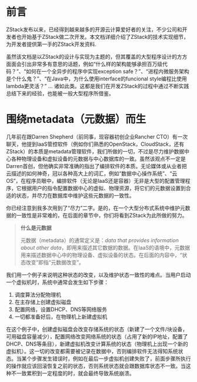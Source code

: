 # 前言

ZStack发布以来，已经得到越来越多的开源云计算爱好者的关注，不少公司和开发者也开始基于ZStack做二次开发。本文档详细介绍了ZStack的技术实现细节，为开发者提供第一手的ZStack开发资料. 

虽然该文档是以ZStack的设计与实现为主题的，但其覆盖的大型程序设计的方方面面会引出非常多有意思的话题，例如“什么样的架构能够承担百万级代码？”、“如何在一个全异步的程序中实现exception safe？”、“进程内微服务架构是个什么鬼？”、“在Java中，为什么使用interface的funcional style编程比使用lambda更灵活？” ... 诸如此类。这都是我们在开发ZStack的过程中通过不断实践总结下来的经验，也能被一般大型程序所借鉴。

# 围绕metadata（元数据）而生

几年前在跟Darren Shepherd（前同事，现容器初创企业Rancher CTO）有一次聊天，他提到IaaS管控软件（例如你们熟悉的OpenStack，CloudStack，还有ZStack）的本质是metadata管理软件，我们所做的一切，不过是尽力维护数据中心各种物理设备和虚拟设备的元数据与中心数据库的一致。虽然该观点不一定是Darren首创，但他确实非常准确的指出了编排软件的本质。无论媒体或从业者把云描述的如何神奇，冠以各种高大上的词汇，例如“数据中心操作系统”、“云OS”，在程序员眼中，编排软件（无论是IaaS还是容器）无非是大型的配置管理程序，它根据用户的指令配置数据中心的虚拟、物理资源，将它们的元数据设置到合适的状态，并尽力在数据库中维护这些元数据的一致性。

你已经注意到我多次用到了“尽力”二字。是的，在一个大型分布式系统中维护元数据的一致性是非常难的，在后面的章节中，你们将看到ZStack为此所做的努力。

>**什么是元数据**
>
>元数据（metadata）的通常定义是：*data that provides information about other data*，即用来描述其它数据的数据。在IaaS的语境中，元数据用来描述数据中心中的物理设备、虚拟设备的状态。在后面的内容中，“状态改变”即指“元数据改变”。

我们用一个例子来说明这种状态的改变，以及维护状态一致性的难点。当用户启动一个虚拟机时，系统中通常会发生如下步骤：

1. 调度算法分配物理机 
2. 在主存储上创建虚拟磁盘
3. 配置网络，设置DHCP、DNS等网络服务
4. 一切都准备好后，在物理机上新建虚拟机

在这个例子中，创建虚拟磁盘会改变存储系统的状态（新建了一个文件/块设备，可用磁盘容量减少），配置网络改变网络系统的状态（占用了新的IP地址，配置了DHCP、DNS等条目），新建虚拟机改变计算系统的状态（物理机上出现一个新的虚拟机）。这一切的改变都需要被记录在数据中，否则编排软件无法得知系统状态。当某个步骤发生错误时，例如在最后一步虚拟机创建失败了，前面步骤所执行的操作就应该回滚恢复之前的状态，否则系统状态就会跟数据库状态不一致。当这种不一致累积到一定程度的时，就会最终导致系统崩溃。







